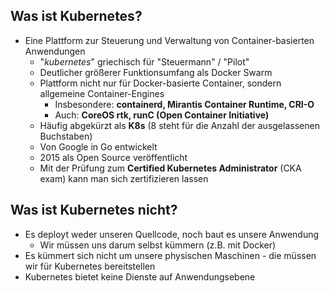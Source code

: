 ## Was ist Kubernetes?

* Eine Plattform zur Steuerung und Verwaltung von Container-basierten Anwendungen
  * "*kubernetes*" griechisch für "Steuermann" / "Pilot"
  * Deutlicher größerer Funktionsumfang als Docker Swarm
  * Plattform nicht nur für Docker-basierte Container, sondern allgemeine
  Container-Engines
    * Insbesondere: **containerd, Mirantis Container Runtime, CRI-O**
    * Auch: **CoreOS rtk, runC (Open Container Initiative)**
  * Häufig abgekürzt als **K8s** (8 steht für die Anzahl der ausgelassenen Buchstaben)
  * Von Google in Go entwickelt
  * 2015 als Open Source veröffentlicht
  * Mit der Prüfung zum **Certified Kubernetes Administrator** (CKA exam) kann man 
  sich zertifizieren lassen


## Was ist Kubernetes nicht?

* Es deployt weder unseren Quellcode, noch baut es unsere Anwendung
  * Wir müssen uns darum selbst kümmern (z.B. mit Docker)
* Es kümmert sich nicht um unsere physischen Maschinen - die müssen wir für 
Kubernetes bereitstellen
* Kubernetes bietet keine Dienste auf Anwendungsebene